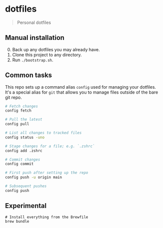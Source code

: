 # dotfiles

> Personal dotfiles

## Manual installation

0. Back up any dotfiles you may already have.
1. Clone this project to any directory.
2. Run `./bootstrap.sh`.

## Common tasks

This repo sets up a command alias `config` used for managing your dotfiles. It's a special alias for `git` that allows you to manage files outside of the bare git repo.

```bash
# Fetch changes
config fetch

# Pull the latest
config pull

# List all changes to tracked files
config status -uno

# Stage changes for a file; e.g. `.zshrc`
config add .zshrc

# Commit changes
config commit

# First push after setting up the repo
config push -u origin main

# Subsequent pushes
config push
```

## Experimental

```
# Install everything from the Brewfile
brew bundle
```

